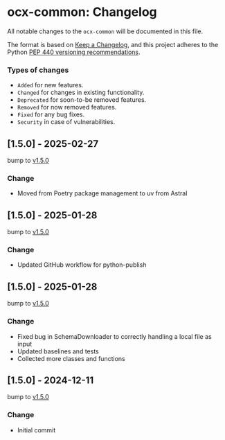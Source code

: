 # ocx-common: Changelog

All notable changes to the ``ocx-common`` will be documented in this file.

The format is based on [Keep a Changelog](https://keepachangelog.com/en/1.5.0/),
and this project adheres to the Python [PEP 440 versioning recommendations](https://peps.python.org/pep-0440/).

### Types of changes
* ``Added`` for new features.
* ``Changed`` for changes in existing functionality.
* ``Deprecated`` for soon-to-be removed features.
* ``Removed`` for now removed features.
* ``Fixed`` for any bug fixes.
* ``Security`` in case of vulnerabilities.


## [1.5.0] - 2025-02-27
bump to [v1.5.0](https://github.com/OCXStandard/ocx-common/releases/tag/v1.5.0)

### Change
* Moved from Poetry package management to uv from Astral


## [1.5.0] - 2025-01-28
bump to [v1.5.0](https://github.com/OCXStandard/ocx-common/releases/tag/v1.5.0)

### Change
* Updated GitHub workflow for python-publish


## [1.5.0] - 2025-01-28
bump to [v1.5.0](https://github.com/OCXStandard/ocx-common/releases/tag/v1.5.0)

### Change
* Fixed bug in SchemaDownloader to correctly handling a local file as input
* Updated baselines and tests
* Collected more classes and functions


## [1.5.0] - 2024-12-11
bump to [v1.5.0](https://github.com/OCXStandard/ocx-common/releases/tag/v1.5.0)

### Change
* Initial commit
